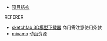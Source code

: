 - [项目结构](https://docs.cocos.com/creator/manual/zh/getting-started/project-structure/)

REFERER

- [sketchfab 3D模型下载器](https://sketchfab.com/)  商用需注意使用条款
- [mixamo](https://www.mixamo.com/#/) 动画资源